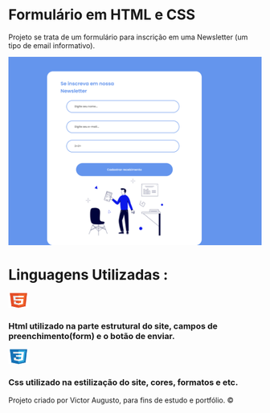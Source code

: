 # Formulário em HTML e CSS

Projeto se trata de um formulário para inscrição em uma Newsletter (um tipo de email informativo).

<img src="preview.png"></img>

<h1>Linguagens Utilizadas :</h1>


<img alt="HTML" height="30" width="40" src="https://raw.githubusercontent.com/devicons/devicon/master/icons/html5/html5-original.svg"><h3>Html utilizado na parte estrutural do site, campos de preenchimento(form) e o botão de enviar.</h3>





 <img alt="CSS" height="30" width="40" src="https://raw.githubusercontent.com/devicons/devicon/master/icons/css3/css3-original.svg"><h3>Css utilizado na estilização do site, cores, formatos e etc.</h3>


Projeto criado por Victor Augusto, para fins de estudo e portfólio. ©
